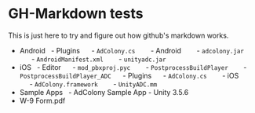 # GH-Markdown tests
This is just here to try and figure out how github's markdown works.

- Android
    - Plugins
      - `AdColony.cs`  
      - Android
        - `adcolony.jar`
        - `AndroidManifest.xml`
        - `unityadc.jar`
- iOS
    - Editor
      - `mod_pbxproj.pyc`  
      - `PostprocessBuildPlayer`  
      - `PostprocessBuildPlayer_ADC`  
    - Plugins
      - `AdColony.cs`  
      - iOS
        - `AdColony.framework`
        - `UnityADC.mm`
- Sample Apps
    - AdColony Sample App - Unity 3.5.6
- W-9 Form.pdf
